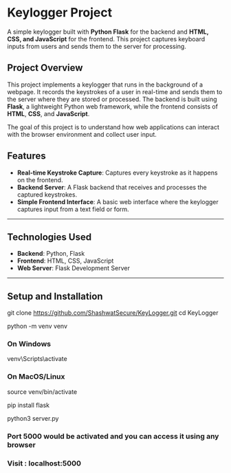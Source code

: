 
# Keylogger Project

A simple keylogger built with **Python Flask** for the backend and **HTML, CSS, and JavaScript** for the frontend. This project captures keyboard inputs from users and sends them to the server for processing. 


## Project Overview

This project implements a keylogger that runs in the background of a webpage. It records the keystrokes of a user in real-time and sends them to the server where they are stored or processed. The backend is built using **Flask**, a lightweight Python web framework, while the frontend consists of **HTML**, **CSS**, and **JavaScript**.

The goal of this project is to understand how web applications can interact with the browser environment and collect user input.

## Features

- **Real-time Keystroke Capture**: Captures every keystroke as it happens on the frontend.
- **Backend Server**: A Flask backend that receives and processes the captured keystrokes.
- **Simple Frontend Interface**: A basic web interface where the keylogger captures input from a text field or form.

---

## Technologies Used

- **Backend**: Python, Flask
- **Frontend**: HTML, CSS, JavaScript
- **Web Server**: Flask Development Server
---

## Setup and Installation

git clone https://github.com/ShashwatSecure/KeyLogger.git
cd KeyLogger

python -m venv venv

### On Windows

venv\Scripts\activate

### On MacOS/Linux

source venv/bin/activate


pip install flask


python3 server.py 

### Port 5000 would be activated and you can access it using any browser
### Visit : localhost:5000
